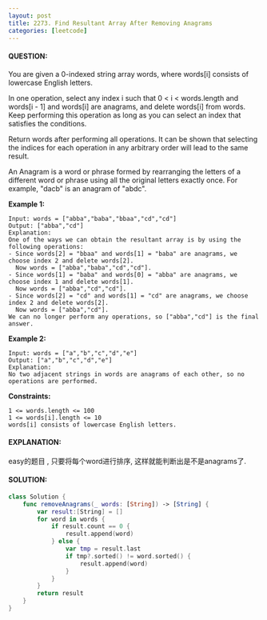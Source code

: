 ```yaml
---
layout: post
title: 2273. Find Resultant Array After Removing Anagrams
categories: [leetcode]
---
```

#### QUESTION:
You are given a 0-indexed string array words, where words[i] consists of lowercase English letters.

In one operation, select any index i such that 0 < i < words.length and words[i - 1] and words[i] are anagrams, and delete words[i] from words. Keep performing this operation as long as you can select an index that satisfies the conditions.

Return words after performing all operations. It can be shown that selecting the indices for each operation in any arbitrary order will lead to the same result.

An Anagram is a word or phrase formed by rearranging the letters of a different word or phrase using all the original letters exactly once. For example, "dacb" is an anagram of "abdc".

 

__Example 1:__
```
Input: words = ["abba","baba","bbaa","cd","cd"]
Output: ["abba","cd"]
Explanation:
One of the ways we can obtain the resultant array is by using the following operations:
- Since words[2] = "bbaa" and words[1] = "baba" are anagrams, we choose index 2 and delete words[2].
  Now words = ["abba","baba","cd","cd"].
- Since words[1] = "baba" and words[0] = "abba" are anagrams, we choose index 1 and delete words[1].
  Now words = ["abba","cd","cd"].
- Since words[2] = "cd" and words[1] = "cd" are anagrams, we choose index 2 and delete words[2].
  Now words = ["abba","cd"].
We can no longer perform any operations, so ["abba","cd"] is the final answer.
```
__Example 2:__
```
Input: words = ["a","b","c","d","e"]
Output: ["a","b","c","d","e"]
Explanation:
No two adjacent strings in words are anagrams of each other, so no operations are performed.
```
 

__Constraints:__
```
1 <= words.length <= 100
1 <= words[i].length <= 10
words[i] consists of lowercase English letters.
```
#### EXPLANATION:

easy的题目 , 只要将每个word进行排序, 这样就能判断出是不是anagrams了.

#### SOLUTION:
```swift
class Solution {
    func removeAnagrams(_ words: [String]) -> [String] {
        var result:[String] = []
        for word in words {
            if result.count == 0 {
                result.append(word)
            } else {
                var tmp = result.last
                if tmp?.sorted() != word.sorted() {
                    result.append(word)
                }
            }
        }
        return result
    }
}
```
